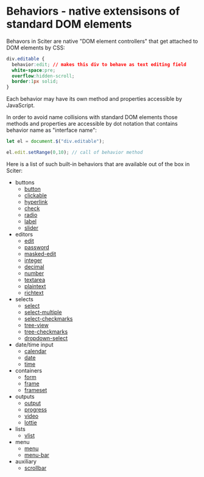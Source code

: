 # Behaviors - native extensisons of standard DOM elements

Behavors in Sciter are native "DOM element controllers" that get attached to DOM elements by CSS:

```CSS
div.editable {
  behavior:edit; // makes this div to behave as text editing field
  white-space:pre;
  overflow:hidden-scroll;
  border:1px solid;
}
```

Each behavior may have its own method and properties accessible by JavaScript.

In order to avoid name collisions with standard DOM elements those methods and properties are accessible by dot notation that contains behavior name as "interface name":

```JavaScript
let el = document.$("div.editable");

el.edit.setRange(0,10); // call of behavior method
```

Here is a list of such built-in behaviors that are available out of the box in Sciter:

* buttons 
  * [button](button.md) 
  * [clickable](clickable.md) 
  * [hyperlink](hyperlink.md) 
  * [check](check.md) 
  * [radio](radio.md) 
  * [label](label.md) 
  * [slider](slider.md) 
* editors 
  * [edit](edit.md) 
  * [password](password.md) 
  * [masked-edit](masked-edit.md) 
  * [integer](integer.md) 
  * [decimal](decimal.md) 
  * [number](number.md) 
  * [textarea](textarea.md) 
  * [plaintext](plaintext.md) 
  * [richtext](richtext.md) 
* selects 
  * [select](select.md) 
  * [select-multiple](select-multiple.md) 
  * [select-checkmarks](select-checkmarks.md) 
  * [tree-view](tree-view.md) 
  * [tree-checkmarks](tree-checkmarks.md) 
  * [dropdown-select](select-dropdown.md) 
* date/time input 
  * [calendar](calendar.md) 
  * [date](date.md) 
  * [time](time.md) 
* containers 
  * [form](form.md) 
  * [frame](frame.md) 
  * [frameset](frame-set.md) 
* outputs 
  * [output](output.md) 
  * [progress](progress.md) 
  * [video](video.md) 
  * [lottie](lottie.md) 
* lists
  * [vlist](vlist.md)
* menu 
  * [menu](menu.md) 
  * [menu-bar](menu-bar.md) 
* auxiliary 
  * [scrollbar](scrollbar.md)